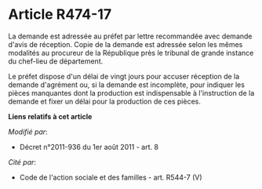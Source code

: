 # Article R474-17

La demande est adressée au préfet par lettre recommandée avec demande d'avis de réception. Copie de la demande est adressée
selon les mêmes modalités au procureur de la République près le tribunal de grande instance du chef-lieu de département.

Le préfet dispose d'un délai de vingt jours pour accuser réception de la demande d'agrément ou, si la demande est incomplète,
pour indiquer les pièces manquantes dont la production est indispensable à l'instruction de la demande et fixer un délai pour
la production de ces pièces.

**Liens relatifs à cet article**

_Modifié par_:

  - Décret n°2011-936 du 1er août 2011 - art. 8

_Cité par_:

  - Code de l'action sociale et des familles - art. R544-7 (V)
